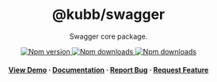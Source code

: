 <div align="center">

  <!-- <img src="assets/logo.png" alt="logo" width="200" height="auto" /> -->
  <h1>@kubb/swagger</h1>
  
  <p>
   Swagger core package.
  </p>

<!-- Badges -->
<p>
  <a href="https://www.npmjs.com/package/@kubb/swagger">
    <img alt="Npm version" src="https://img.shields.io/npm/v/@kubb/swagger?style=for-the-badge"/>
  </a>
  <a href="https://www.npmjs.com/package/@kubb/swagger">
    <img alt="Npm downloads" src="https://img.shields.io/bundlephobia/min/@kubb/swagger?style=for-the-badge"/>
  </a>
  <a href="https://www.npmjs.com/package/@kubb/swagger">
    <img alt="Npm downloads" src="https://img.shields.io/npm/dm/@kubb/swagger?style=for-the-badge"/>
  </a>
</p>
   
<h4>
    <a href="https://codesandbox.io/s/github/stijnvanhulle/kubb/tree/main/examples/simple">View Demo</a>
  <span> · </span>
    <a href="https://kubb.dev/" target="_blank">Documentation</a>
  <span> · </span>
    <a href="https://github.com/stijnvanhulle/kubb/issues/">Report Bug</a>
  <span> · </span>
    <a href="https://github.com/stijnvanhulle/kubb/issues/">Request Feature</a>
  </h4>
</div>

<br />

<!-- About the Project 
## :star2: About the Project

<div align="center"> 
  <img src="assets/screenshot.jpg" alt="screenshot" />
</div>
-->
